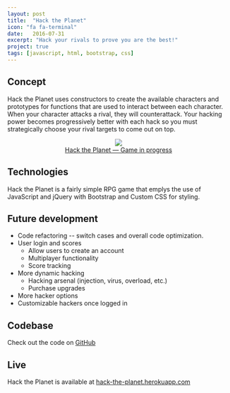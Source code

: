 ```yaml
---
layout: post
title:  "Hack the Planet"
icon: "fa fa-terminal"
date:   2016-07-31
excerpt: "Hack your rivals to prove you are the best!"
project: true
tags: [javascript, html, bootstrap, css]
---
```

## Concept
Hack the Planet uses constructors to create the available characters and prototypes for functions that are used to interact between each character. When your character attacks a rival, they will counterattack. Your hacking power becomes progressively better with each hack so you must strategically choose your rival targets to come out on top.

<center>
<figure>
	<a href="https://hack-the-planet.herokuapp.com/"><img src="{{ site.url }}/assets/img/projects/htp.png"></a>
	<figcaption><a href="https://hack-the-planet.herokuapp.com/" title="Travel Aegis Dashboard">Hack the Planet — Game in progress</a></figcaption>
</figure>
</center>

## Technologies
Hack the Planet is a fairly simple RPG game that emplys the use of JavaScript and jQuery with Bootstrap and Custom CSS for styling.

## Future development
* Code refactoring -- switch cases and overall code optimization.
* User login and scores
  * Allow users to create an account
  * Multiplayer functionality
  * Score tracking
* More dynamic hacking
  * Hacking arsenal (injection, virus, overload, etc.)
  * Purchase upgrades
* More hacker options
* Customizable hackers once logged in

## Codebase
Check out the code on [GitHub](https://github.com/neurohacked/hack-the-planet)

## Live
Hack the Planet is available at [hack-the-planet.herokuapp.com](https://hack-the-planet.herokuapp.com)
